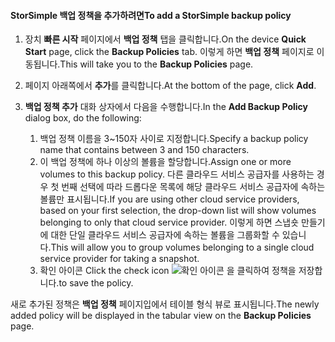
<!--author=alkohli last changed: 9/11/15-->

#### <a name="to-add-a-storsimple-backup-policy"></a><span data-ttu-id="75243-101">StorSimple 백업 정책을 추가하려면</span><span class="sxs-lookup"><span data-stu-id="75243-101">To add a StorSimple backup policy</span></span>
1. <span data-ttu-id="75243-102">장치 **빠른 시작** 페이지에서 **백업 정책** 탭을 클릭합니다.</span><span class="sxs-lookup"><span data-stu-id="75243-102">On the device **Quick Start** page, click the **Backup Policies** tab.</span></span> <span data-ttu-id="75243-103">이렇게 하면 **백업 정책** 페이지로 이동됩니다.</span><span class="sxs-lookup"><span data-stu-id="75243-103">This will take you to the **Backup Policies** page.</span></span>
2. <span data-ttu-id="75243-104">페이지 아래쪽에서 **추가**를 클릭합니다.</span><span class="sxs-lookup"><span data-stu-id="75243-104">At the bottom of the page, click **Add**.</span></span>
3. <span data-ttu-id="75243-105">**백업 정책 추가** 대화 상자에서 다음을 수행합니다.</span><span class="sxs-lookup"><span data-stu-id="75243-105">In the **Add Backup Policy** dialog box, do the following:</span></span>
   
   1. <span data-ttu-id="75243-106">백업 정책 이름을 3~150자 사이로 지정합니다.</span><span class="sxs-lookup"><span data-stu-id="75243-106">Specify a backup policy name that contains between 3 and 150 characters.</span></span>
   2. <span data-ttu-id="75243-107">이 백업 정책에 하나 이상의 볼륨을 할당합니다.</span><span class="sxs-lookup"><span data-stu-id="75243-107">Assign one or more volumes to this backup policy.</span></span> <span data-ttu-id="75243-108">다른 클라우드 서비스 공급자를 사용하는 경우 첫 번째 선택에 따라 드롭다운 목록에 해당 클라우드 서비스 공급자에 속하는 볼륨만 표시됩니다.</span><span class="sxs-lookup"><span data-stu-id="75243-108">If you are using other cloud service providers, based on your first selection, the drop-down list will show volumes belonging to only that cloud service provider.</span></span> <span data-ttu-id="75243-109">이렇게 하면 스냅숏 만들기에 대한 단일 클라우드 서비스 공급자에 속하는 볼륨을 그룹화할 수 있습니다.</span><span class="sxs-lookup"><span data-stu-id="75243-109">This will allow you to group volumes belonging to a single cloud service provider for taking a snapshot.</span></span>
   3. <span data-ttu-id="75243-110">확인 아이콘 </span><span class="sxs-lookup"><span data-stu-id="75243-110">Click the check icon</span></span> ![확인 아이콘](./media/storsimple-add-backup-policy/HCS_CheckIcon-include.png) <span data-ttu-id="75243-112">을 클릭하여 정책을 저장합니다.</span><span class="sxs-lookup"><span data-stu-id="75243-112">to save the policy.</span></span>

<span data-ttu-id="75243-113">새로 추가된 정책은 **백업 정책** 페이지입에서 테이블 형식 뷰로 표시됩니다.</span><span class="sxs-lookup"><span data-stu-id="75243-113">The newly added policy will be displayed in the tabular view on the **Backup Policies** page.</span></span>

